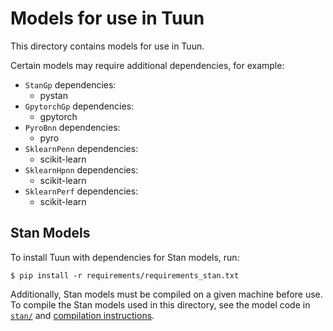# Models for use in Tuun

This directory contains models for use in Tuun.

Certain models may require additional dependencies, for example:
* `StanGp` dependencies:
    - pystan
* `GpytorchGp` dependencies:
    - gpytorch
* `PyroBnn` dependencies:
    - pyro
* `SklearnPenn` dependencies:
    - scikit-learn 
* `SklearnHpnn` dependencies:
    - scikit-learn 
* `SklearnPerf` dependencies:
    - scikit-learn 


## Stan Models

To install Tuun with dependencies for Stan models, run:
```
$ pip install -r requirements/requirements_stan.txt
```
Additionally, Stan models must be compiled on a given machine before use. To
compile the Stan models used in this directory, see the model code in
[`stan/`](stan/) and [compilation instructions](stan/README.md).
